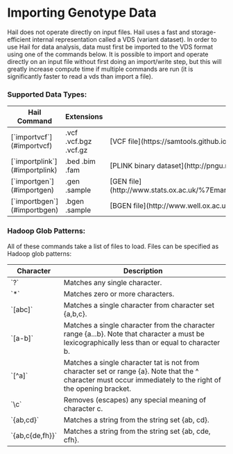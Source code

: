 # Importing Genotype Data

Hail does not operate directly on input files.  Hail uses a fast and storage-efficient internal representation called a VDS (variant dataset). In order to use Hail for data analysis, data must first be imported to the VDS format using one of the commands below. It is possible to import and operate directly on an input file without first doing an import/write step, but this will greatly increase compute time if multiple commands are run (it is significantly faster to read a vds than import a file).

### Supported Data Types:

<table>
<thead>
<tr><th>Hail Command</th><th>Extensions</th><th>File Spec</th></tr>
</thead>
<tbody>
<tr><td>[`importvcf`](#importvcf)</td><td>.vcf .vcf.bgz .vcf.gz</td><td>[VCF file](https://samtools.github.io/hts-specs/VCFv4.2.pdf)</td></tr>
<tr><td>[`importplink`](#importplink)</td><td>.bed .bim .fam</td><td>[PLINK binary dataset](http://pngu.mgh.harvard.edu/~purcell/plink/data.shtml#bed)</td></tr>
<tr><td>[`importgen`](#importgen)</td><td>.gen .sample</td><td>[GEN file](http://www.stats.ox.ac.uk/%7Emarchini/software/gwas/file_format.html#mozTocId40300)</td></tr>
<tr><td>[`importbgen`](#importbgen)</td><td>.bgen .sample</td><td>[BGEN file](http://www.well.ox.ac.uk/~gav/bgen_format/bgen_format_v1.1.html)</td></tr>
</tbody>
</table>

### <a name="hadoopglob"></a> Hadoop Glob Patterns:
All of these commands take a list of files to load. Files can be specified as Hadoop glob patterns:

<table>
<thead>
<tr><th>Character</th><th>Description</th></tr>
</thead>
<tbody>
<tr><td>`?`</td><td>Matches any single character.</td></tr>
<tr><td>`*`</td><td>Matches zero or more characters.</td></tr>
<tr><td>`[abc]`</td><td>Matches a single character from character set {a,b,c}.</td></tr>
<tr><td>`[a-b]`</td><td>Matches a single character from the character range {a...b}. Note that character a must be lexicographically less than or equal to character b.</td></tr>
<tr><td>`[^a]` </td><td>Matches a single character tat is not from character set or range {a}. Note that the ^ character must occur immediately to the right of the opening bracket.</td></tr>
<tr><td>`\c` </td><td>Removes (escapes) any special meaning of character c.</td></tr>
<tr><td>`{ab,cd}`</td><td>Matches a string from the string set {ab, cd}.</td></tr>
<tr><td>`{ab,c{de,fh}}`</td><td>Matches a string from the string set {ab, cde, cfh}.</td></tr>
</tbody>
</table>
